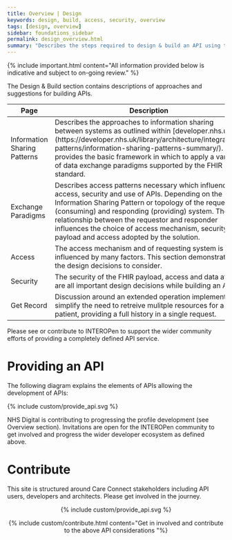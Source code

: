 ```yaml
---
title: Overview | Design 
keywords: design, build, access, security, overview
tags: [design, overview]
sidebar: foundations_sidebar
permalink: design_overview.html
summary: "Describes the steps required to design & build an API using the Care Connect profiles described in Explore"
---
```


{% include important.html content="All information provided below is indicative and subject to on-going review." %}

The Design & Build section contains descriptions of approaches and suggestions for building APIs.

<table style="min-width:100%;width:100%">
<thead><tr>
	<th style="width:11em;">Page</th>
	<th>Description</th>
	</tr></thead>
<tr id="step1">
	<td>Information Sharing Patterns</td>
	<td>Describes the approaches to information sharing between systems as outlined within [developer.nhs.uk](https://developer.nhs.uk/library/architecture/integration-patterns/information-sharing-patterns-summary/). This provides the basic framework in which to apply a variety of data exchange paradigms supported by the FHIR standard.</td>
</tr>
<tr id="step2">
	<td>Exchange Paradigms</td>
	<td>Describes access patterns necessary which influence the access, security and use of APIs. Depending on the Information Sharing Pattern or topology of the requesting (consuming) and responding (providing) system. The relationship between the requestor and responder influences the choice of access mechanism, security of payload and access adopted by the solution.</td>
</tr>
<tr id="step2">
	<td>Access</td>
	<td>The access mechanism and of requesting system is influenced by many factors. This section demonstrates the design decisions to consider.</td>
</tr>
<tr id="step3">
	<td>Security</td>
	<td>The security of the FHIR payload, access and data at rest are all important design decisions while building an API.</td>
</tr>
<tr id="step4">
	<td>Get Record</td>
	<td>Discussion around an extended operation implemented to simplify the need to retreive mulitple resources for a patient, providing a full history in a single request.</td>
</tr>
</table>


Please see or contribute to INTEROPen to support the wider community efforts of providing a completely defined API service.


# Providing an API #

The following diagram explains the elements of APIs allowing the development of APIs:

{% include custom/provide_api.svg %}

NHS Digital is contributing to progressing the profile development (see Overview section). Invitations are open for the INTEROPen community to get involved and progress the wider developer ecosystem as defined above. 


# Contribute #

This site is structured around Care Connect stakeholders including API users, developers and architects. Please get involved in the journey.

<div style="text-align:center">{% include custom/provide_api.svg %}

{% include custom/contribute.html content="Get in involved and contribute to the above API considerations "%}</div>
